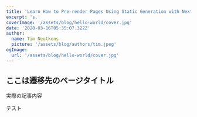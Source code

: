 ```yaml
---
title: 'Learn How to Pre-render Pages Using Static Generation with Next.js'
excerpt: 's.'
coverImage: '/assets/blog/hello-world/cover.jpg'
date: '2020-03-16T05:35:07.322Z'
author:
  name: Tim Neutkens
  picture: '/assets/blog/authors/tim.jpeg'
ogImage:
  url: '/assets/blog/hello-world/cover.jpg'
---
```


## ここは遷移先のページタイトル

実際の記事内容

テスト

